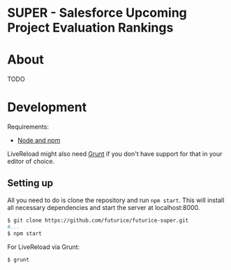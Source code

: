# SUPER - Salesforce Upcoming Project Evaluation Rankings

# About

TODO

# Development

Requirements:

 * [Node and npm](http://nodejs.org/)

LiveReload might also need [Grunt](http://gruntjs.com/) if you don't have support for that in your editor of choice.

## Setting up

All you need to do is clone the repository and run `npm start`.
This will install all necessary dependencies and start the server at localhost:8000.

```bash
$ git clone https://github.com/futurice/futurice-super.git
#...
$ npm start
```

For LiveReload via Grunt:

```bash
$ grunt
```
